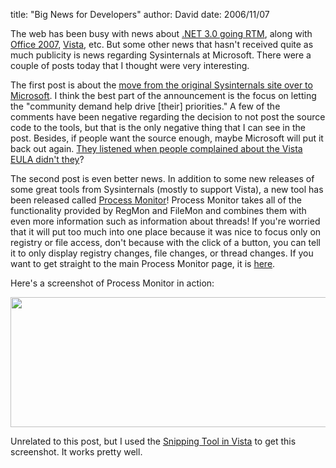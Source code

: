 
title: "Big News for Developers"
author: David
date: 2006/11/07

<p>The web has been busy with news about <a href="http://www.netfx3.com/blogs/news_and_announcements/archive/2006/11/06/.NET-Framework-3.0-has-been-released_2100_.aspx">.NET 3.0 going RTM</a>, along with <a href="http://blogs.msdn.com/jensenh/archive/2006/11/06/office-2007-released-to-manufacturing.aspx">Office 2007</a>, <a href="http://blogs.zdnet.com/microsoft/?p=90">Vista</a>, etc. But some other news that hasn't received quite as much publicity is news regarding Sysinternals at Microsoft. There were a couple of posts today that I thought were very interesting. </p> <p>The first post is about the <a href="http://blogs.technet.com/sysinternals/archive/2006/10/30/sysinternals-site-migration.aspx">move from the original Sysinternals site over to Microsoft</a>. I think the best part of the announcement is the focus on letting the "community demand help drive [their] priorities." A few of the comments have been negative regarding the decision to not post the source code to the tools, but that is the only negative thing that I can see in the post. Besides, if people want the source enough, maybe Microsoft will put it back out again. <a href="http://www.windows-now.com/blogs/robert/archive/2006/11/02/microsoft-listens-vista-eula-changes.aspx">They listened when people complained about the Vista EULA didn't they</a>?</p> <p>The second post is even better news. In addition to some new releases of some great tools from Sysinternals (mostly to support Vista), a new tool has been released called <a href="http://blogs.technet.com/sysinternals/archive/2006/11/06/new-sysinternals-techcenter.aspx">Process Monitor</a>! Process Monitor takes all of the functionality provided by RegMon and FileMon and combines them with even more information such as information about threads! If you're worried that it will put too much into one place because it was nice to focus only on registry or file access, don't because with the click of a button, you can tell it to only display registry changes, file changes, or thread changes. If you want to get straight to the main Process Monitor page, it is <a href="http://www.microsoft.com/technet/sysinternals/utilities/processmonitor.mspx">here</a>.</p> <p>Here's a screenshot of Process Monitor in action:</p> <p><a href="http://www.mohundro.com/blog/content/binary/WindowsLiveWriter/BigNewsforDevelopers_109DF/image%7B0%7D%5B2%5D.png" atomicselection="true"><img style="border-right: 0px; border-top: 0px; border-left: 0px; border-bottom: 0px" height="208" src="http://www.mohundro.com/blog/content/binary/WindowsLiveWriter/BigNewsforDevelopers_109DF/image%7B0%7D_thumb.png" width="769" border="0"></a> </p> <p>Unrelated to this post, but I used the <a href="http://blogs.zdnet.com/Bott/?page_id=164&amp;page=4">Snipping Tool in Vista</a> to get this screenshot. It works pretty well.</p>
